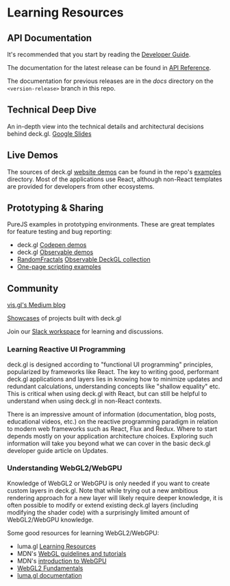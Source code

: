 # Learning Resources

## API Documentation

It's recommended that you start by reading the [Developer Guide](../developer-guide/using-layers.md).

The documentation for the latest release can be found in [API Reference](../api-reference/core/deck.md).

The documentation for previous releases are in the *docs* directory on the `<version-release>` branch in this repo.

## Technical Deep Dive

An in-depth view into the technical details and architectural decisions behind deck.gl. [Google Slides](https://docs.google.com/presentation/d/1qtXUQzMuIa8NYIKUa1RKfSwvgpeccY-wrPrYqsb_8rE/edit#slide=id.g7db7fb98fb_0_45)

## Live Demos

The sources of deck.gl [website demos](https://deck.gl/examples) can be found in the repo's [examples](https://github.com/visgl/deck.gl/tree/master/examples) directory. Most of the applications use React, although non-React templates are provided for developers from other ecosystems.

## Prototyping & Sharing

PureJS examples in prototyping environments. These are great templates for feature testing and bug reporting:

* deck.gl [Codepen demos](https://codepen.io/vis-gl/)
* deck.gl [Observable demos](https://beta.observablehq.com/@pessimistress)
* [RandomFractals](https://github.com/RandomFractals) [Observable DeckGL collection](https://observablehq.com/collection/@randomfractals/deckgl)
* [One-page scripting examples](http://deck.gl/showcases/gallery/)

## Community

[vis.gl's Medium blog](https://medium.com/vis-gl) 

[Showcases](https://deck.gl/showcases) of projects built with deck.gl

Join our [Slack workspace](https://slack-invite.openjsf.org/) for learning and discussions.


### Learning Reactive UI Programming

deck.gl is designed according to "functional UI programming" principles, popularized by frameworks like React. The key to writing good, performant deck.gl applications and layers lies in knowing how to minimize updates and redundant calculations, understanding concepts like "shallow equality" etc. This is critical when using deck.gl with React, but can still be helpful to understand when using deck.gl in non-React contexts.

There is an impressive amount of information (documentation, blog posts, educational videos, etc.) on the reactive programming paradigm in relation to modern web frameworks such as React, Flux and Redux. Where to start depends mostly on your application architecture choices. Exploring such information will take you beyond what we can cover in the basic deck.gl developer guide article on Updates.


### Understanding WebGL2/WebGPU

Knowledge of WebGL2 or WebGPU is only needed if you want to create custom layers in deck.gl. Note that while trying out a new ambitious rendering approach for a new layer will likely require deeper knowledge, it is often possible to modify or extend existing deck.gl layers (including modifying the shader code) with a surprisingly limited amount of WebGL2/WebGPU knowledge.

Some good resources for learning WebGL2/WebGPU:
- luma.gl [Learning Resources](https://luma.gl/docs/api-guide/background/learning-resources)
- MDN's [WebGL guidelines and tutorials](https://developer.mozilla.org/en-US/docs/Web/API/WebGL_API)
- MDN's [introduction to WebGPU](https://developer.mozilla.org/en-US/docs/Web/API/WebGPU_API)
- [WebGL2 Fundamentals](https://webgl2fundamentals.org/)
- [luma.gl documentation](https://luma.gl/)
